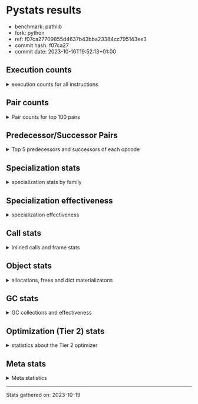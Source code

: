 
# Pystats results

- benchmark: pathlib
- fork: python
- ref: f07ca27709855d4637b43bba23384cc795143ee3
- commit hash: f07ca27
- commit date: 2023-10-16T19:52:13+01:00

## Execution counts

<details>
<summary> execution counts for all instructions </summary>

|Name | Count | Self | Cumulative | Miss ratio | 
|---|---:|---:|---:|---:|
| LOAD_FAST | 61,848,660 | 22.1% | 22.1% |  |
| STORE_FAST | 18,855,420 | 6.7% | 28.8% |  |
| RESUME_CHECK | 18,493,020 | 6.6% | 35.4% |  |
| RETURN_VALUE | 14,530,380 | 5.2% | 40.6% |  |
| LOAD_GLOBAL_BUILTIN | 10,571,220 | 3.8% | 44.4% |  |
| NOP | 9,245,220 | 3.3% | 47.7% |  |
| STORE_ATTR_SLOT | 9,242,820 | 3.3% | 51.0% |  |
| LOAD_ATTR_SLOT | 8,884,860 | 3.2% | 54.2% | 0.0% |
| INTERPRETER_EXIT | 8,044,740 | 2.9% | 57.0% |  |
| LOAD_FAST_LOAD_FAST | 6,606,180 | 2.4% | 59.4% |  |
| LOAD_ATTR_METHOD_NO_DICT | 6,605,640 | 2.4% | 61.8% |  |
| FORMAT_SIMPLE | 6,600,000 | 2.4% | 64.1% |  |
| POP_JUMP_IF_FALSE | 6,250,920 | 2.2% | 66.4% |  |
| PUSH_NULL | 6,245,040 | 2.2% | 68.6% |  |
| LOAD_CONST | 5,294,940 | 1.9% | 70.5% |  |
| LOAD_GLOBAL_MODULE | 5,287,120 | 1.9% | 72.4% |  |
| LOAD_ATTR_PROPERTY | 5,282,100 | 1.9% | 74.2% |  |
| CALL | 4,925,940 | 1.8% | 76.0% |  |
| JUMP_BACKWARD | 4,681,860 | 1.7% | 77.7% |  |
| LOAD_ATTR_MODULE | 3,966,640 | 1.4% | 79.1% |  |
| POP_TOP | 3,963,780 | 1.4% | 80.5% |  |
| TO_BOOL_BOOL | 3,603,060 | 1.3% | 81.8% |  |
| RETURN_CONST | 2,642,640 | 0.9% | 82.7% |  |
| CALL_STR_1 | 2,642,160 | 0.9% | 83.7% |  |
| CALL_ISINSTANCE | 2,641,620 | 0.9% | 84.6% |  |
| BUILD_LIST | 2,641,620 | 0.9% | 85.6% |  |
| CALL_FUNCTION_EX | 2,641,140 | 0.9% | 86.5% |  |
| FOR_ITER_TUPLE | 2,641,080 | 0.9% | 87.5% |  |
| BUILD_STRING | 2,640,000 | 0.9% | 88.4% |  |
| LOAD_DEREF | 2,401,740 | 0.9% | 89.3% |  |
| POP_JUMP_IF_TRUE | 2,284,020 | 0.8% | 90.1% |  |
| FOR_ITER_LIST | 2,163,180 | 0.8% | 90.8% |  |
| GET_ITER | 1,323,660 | 0.5% | 91.3% |  |
| CALL_PY_EXACT_ARGS | 1,323,600 | 0.5% | 91.8% |  |
| LOAD_ATTR | 1,322,400 | 0.5% | 92.3% |  |
| CALL_BUILTIN_FAST_WITH_KEYWORDS | 1,322,100 | 0.5% | 92.7% |  |
| LOAD_ATTR_NONDESCRIPTOR_NO_DICT | 1,321,500 | 0.5% | 93.2% |  |
| COPY_FREE_VARS | 1,321,140 | 0.5% | 93.7% |  |
| JUMP_FORWARD | 1,321,020 | 0.5% | 94.2% |  |
| IS_OP | 1,321,020 | 0.5% | 94.6% |  |
| CALL_KW | 1,320,960 | 0.5% | 95.1% |  |
| TO_BOOL | 1,320,920 | 0.5% | 95.6% |  |
| LOAD_SUPER_ATTR_ATTR | 1,320,540 | 0.5% | 96.0% |  |
| CALL_METHOD_DESCRIPTOR_FAST_WITH_KEYWORDS | 1,320,540 | 0.5% | 96.5% |  |
| CALL_LIST_APPEND | 1,320,540 | 0.5% | 97.0% |  |
| TO_BOOL_LIST | 1,320,480 | 0.5% | 97.5% |  |
| CALL_TYPE_1 | 1,320,480 | 0.5% | 97.9% |  |
| BINARY_OP | 1,320,380 | 0.5% | 98.4% |  |
| YIELD_VALUE | 1,320,000 | 0.5% | 98.9% |  |
| FOR_ITER_GEN | 1,200,960 | 0.4% | 99.3% |  |
| POP_JUMP_IF_NONE | 960,000 | 0.3% | 99.6% |  |
| TO_BOOL_NONE | 723,900 | 0.3% | 99.9% | 24.6% |
| TO_BOOL_ALWAYS_TRUE | 243,360 | 0.1% | 100.0% | 73.2% |
| COMPARE_OP_STR | 3,240 | 0.0% | 100.0% |  |
| TO_BOOL_STR | 2,820 | 0.0% | 100.0% |  |
| COMPARE_OP_INT | 2,580 | 0.0% | 100.0% |  |
| CALL_LEN | 2,580 | 0.0% | 100.0% |  |
| BUILD_TUPLE | 2,100 | 0.0% | 100.0% |  |
| SWAP | 1,740 | 0.0% | 100.0% |  |
| LOAD_ATTR_CLASS | 1,680 | 0.0% | 100.0% |  |
| MAKE_CELL | 1,500 | 0.0% | 100.0% |  |
| UNPACK_SEQUENCE_TUPLE | 1,080 | 0.0% | 100.0% |  |
| STORE_FAST_STORE_FAST | 1,080 | 0.0% | 100.0% |  |
| CALL_BUILTIN_O | 1,080 | 0.0% | 100.0% |  |
| CALL_BUILTIN_CLASS | 1,080 | 0.0% | 100.0% |  |
| BINARY_SUBSCR | 1,060 | 0.0% | 100.0% |  |
| RETURN_GENERATOR | 1,020 | 0.0% | 100.0% |  |
| BINARY_SUBSCR_LIST_INT | 1,020 | 0.0% | 100.0% |  |
| POP_JUMP_IF_NOT_NONE | 960 | 0.0% | 100.0% |  |
| END_FOR | 960 | 0.0% | 100.0% |  |
| CONTAINS_OP | 960 | 0.0% | 100.0% |  |
| CALL_BUILTIN_FAST | 960 | 0.0% | 100.0% |  |
| PUSH_EXC_INFO | 660 | 0.0% | 100.0% |  |
| POP_EXCEPT | 660 | 0.0% | 100.0% |  |
| CHECK_EXC_MATCH | 660 | 0.0% | 100.0% |  |
| BINARY_SLICE | 660 | 0.0% | 100.0% |  |
| STORE_FAST_LOAD_FAST | 600 | 0.0% | 100.0% |  |
| LIST_APPEND | 600 | 0.0% | 100.0% |  |
| CALL_BOUND_METHOD_EXACT_ARGS | 600 | 0.0% | 100.0% |  |
| SET_FUNCTION_ATTRIBUTE | 540 | 0.0% | 100.0% |  |
| MAKE_FUNCTION | 540 | 0.0% | 100.0% |  |
| LOAD_FAST_AND_CLEAR | 540 | 0.0% | 100.0% |  |
| COPY | 540 | 0.0% | 100.0% |  |
| STORE_DEREF | 480 | 0.0% | 100.0% |  |
| LOAD_FAST_CHECK | 480 | 0.0% | 100.0% |  |
| EXTENDED_ARG | 480 | 0.0% | 100.0% |  |
| BINARY_OP_ADD_INT | 480 | 0.0% | 100.0% |  |
| BEFORE_WITH | 480 | 0.0% | 100.0% |  |
| LOAD_GLOBAL | 300 | 0.0% | 100.0% |  |
| FOR_ITER_RANGE | 300 | 0.0% | 100.0% |  |
| CALL_METHOD_DESCRIPTOR_O | 120 | 0.0% | 100.0% |  |
| BINARY_OP_ADD_UNICODE | 120 | 0.0% | 100.0% |  |
| COMPARE_OP | 80 | 0.0% | 100.0% |  |
| LIST_EXTEND | 60 | 0.0% | 100.0% |  |
| CALL_INTRINSIC_1 | 60 | 0.0% | 100.0% |  |
| BINARY_SUBSCR_DICT | 60 | 0.0% | 100.0% |  |
| BINARY_OP_SUBTRACT_FLOAT | 60 | 0.0% | 100.0% |  |
| STORE_ATTR | 40 | 0.0% | 100.0% |  |


</details>

## Pair counts

<details>
<summary> Pair counts for top 100 pairs </summary>

|Pair | Count | Self | Cumulative | 
|---|---:|---:|---:|
| STORE_FAST LOAD_FAST | 11,167,020 | 4.0% | 4.0% |
| LOAD_FAST LOAD_ATTR_SLOT | 8,884,820 | 3.2% | 7.2% |
| RESUME_CHECK NOP | 7,924,140 | 2.8% | 10.0% |
| NOP LOAD_FAST | 7,924,140 | 2.8% | 12.8% |
| LOAD_ATTR_SLOT RETURN_VALUE | 7,923,000 | 2.8% | 15.7% |
| CACHE RESUME_CHECK | 6,724,140 | 2.4% | 18.1% |
| LOAD_GLOBAL_BUILTIN LOAD_FAST | 6,608,400 | 2.4% | 20.4% |
| LOAD_FAST FORMAT_SIMPLE | 6,600,000 | 2.4% | 22.8% |
| LOAD_FAST LOAD_ATTR_METHOD_NO_DICT | 5,525,540 | 2.0% | 24.7% |
| RETURN_VALUE INTERPRETER_EXIT | 5,283,600 | 1.9% | 26.6% |
| LOAD_ATTR_PROPERTY RESUME_CHECK | 5,282,100 | 1.9% | 28.5% |
| LOAD_FAST LOAD_ATTR_PROPERTY | 5,282,040 | 1.9% | 30.4% |
| LOAD_FAST STORE_ATTR_SLOT | 5,280,620 | 1.9% | 32.3% |
| PUSH_NULL LOAD_FAST | 4,922,760 | 1.8% | 34.0% |
| RESUME_CHECK LOAD_FAST | 3,964,260 | 1.4% | 35.5% |
| STORE_FAST LOAD_GLOBAL_BUILTIN | 3,963,220 | 1.4% | 36.9% |
| LOAD_ATTR_METHOD_NO_DICT LOAD_FAST | 3,962,640 | 1.4% | 38.3% |
| LOAD_FAST_LOAD_FAST STORE_ATTR_SLOT | 3,962,160 | 1.4% | 39.7% |
| LOAD_CONST LOAD_FAST | 3,961,020 | 1.4% | 41.1% |
| RETURN_VALUE STORE_FAST | 3,960,480 | 1.4% | 42.5% |
| STORE_ATTR_SLOT LOAD_FAST | 3,960,120 | 1.4% | 44.0% |
| LOAD_FAST CALL | 3,601,660 | 1.3% | 45.2% |
| LOAD_ATTR_MODULE PUSH_NULL | 2,643,880 | 0.9% | 46.2% |
| LOAD_GLOBAL_MODULE LOAD_ATTR_MODULE | 2,643,840 | 0.9% | 47.1% |
| LOAD_FAST CALL_STR_1 | 2,642,140 | 0.9% | 48.1% |
| RESUME_CHECK LOAD_GLOBAL_BUILTIN | 2,641,980 | 0.9% | 49.0% |
| CALL_ISINSTANCE TO_BOOL_BOOL | 2,641,620 | 0.9% | 50.0% |
| POP_JUMP_IF_FALSE LOAD_GLOBAL_BUILTIN | 2,641,560 | 0.9% | 50.9% |
| CALL RESUME_CHECK | 2,641,440 | 0.9% | 51.8% |
| RETURN_CONST INTERPRETER_EXIT | 2,641,140 | 0.9% | 52.8% |
| STORE_ATTR_SLOT LOAD_FAST_LOAD_FAST | 2,641,080 | 0.9% | 53.7% |
| LOAD_FAST LOAD_GLOBAL_MODULE | 2,641,080 | 0.9% | 54.7% |
| LOAD_FAST CALL_FUNCTION_EX | 2,641,080 | 0.9% | 55.6% |
| RETURN_VALUE LOAD_FAST | 2,640,120 | 0.9% | 56.6% |
| POP_TOP JUMP_BACKWARD | 2,640,000 | 0.9% | 57.5% |
| FORMAT_SIMPLE LOAD_FAST | 2,640,000 | 0.9% | 58.4% |
| FORMAT_SIMPLE BUILD_STRING | 2,640,000 | 0.9% | 59.4% |
| BUILD_STRING STORE_FAST | 2,640,000 | 0.9% | 60.3% |
| POP_JUMP_IF_FALSE LOAD_FAST | 2,285,460 | 0.8% | 61.1% |
| TO_BOOL_BOOL POP_JUMP_IF_FALSE | 2,282,520 | 0.8% | 62.0% |
| JUMP_BACKWARD FOR_ITER_LIST | 2,161,080 | 0.8% | 62.7% |
| FOR_ITER_LIST STORE_FAST | 2,161,020 | 0.8% | 63.5% |
| POP_JUMP_IF_TRUE LOAD_FAST | 1,562,820 | 0.6% | 64.1% |
| LOAD_FAST LOAD_GLOBAL_BUILTIN | 1,322,520 | 0.5% | 64.5% |
| RESUME_CHECK LOAD_GLOBAL_MODULE | 1,322,020 | 0.5% | 65.0% |
| LOAD_FAST CALL_BUILTIN_FAST_WITH_KEYWORDS | 1,321,560 | 0.5% | 65.5% |
| CALL_PY_EXACT_ARGS RESUME_CHECK | 1,321,560 | 0.5% | 66.0% |
| CALL_STR_1 RETURN_VALUE | 1,321,500 | 0.5% | 66.4% |
| LOAD_FAST LOAD_ATTR_NONDESCRIPTOR_NO_DICT | 1,321,480 | 0.5% | 66.9% |
| LOAD_FAST GET_ITER | 1,321,140 | 0.5% | 67.4% |
| LOAD_ATTR LOAD_FAST | 1,321,140 | 0.5% | 67.8% |
| STORE_FAST LOAD_FAST_LOAD_FAST | 1,321,080 | 0.5% | 68.3% |
| STORE_ATTR_SLOT RETURN_CONST | 1,321,080 | 0.5% | 68.8% |
| LOAD_GLOBAL_BUILTIN CALL_ISINSTANCE | 1,321,080 | 0.5% | 69.3% |
| LOAD_ATTR_MODULE STORE_FAST | 1,321,080 | 0.5% | 69.7% |
| CALL_BUILTIN_FAST_WITH_KEYWORDS STORE_FAST | 1,321,080 | 0.5% | 70.2% |
| NOP LOAD_GLOBAL_MODULE | 1,321,020 | 0.5% | 70.7% |
| LOAD_FAST CALL_PY_EXACT_ARGS | 1,321,020 | 0.5% | 71.1% |
| LOAD_ATTR_NONDESCRIPTOR_NO_DICT LOAD_ATTR_MODULE | 1,321,000 | 0.5% | 71.6% |
| LOAD_CONST CALL_KW | 1,320,960 | 0.5% | 72.1% |
| COPY_FREE_VARS RESUME_CHECK | 1,320,600 | 0.5% | 72.6% |
| LOAD_FAST TO_BOOL | 1,320,580 | 0.5% | 73.0% |
| TO_BOOL_BOOL POP_JUMP_IF_TRUE | 1,320,540 | 0.5% | 73.5% |
| TO_BOOL POP_JUMP_IF_FALSE | 1,320,540 | 0.5% | 74.0% |
| STORE_FAST JUMP_FORWARD | 1,320,540 | 0.5% | 74.4% |
| STORE_ATTR_SLOT LOAD_CONST | 1,320,540 | 0.5% | 74.9% |
| RESUME_CHECK BUILD_LIST | 1,320,540 | 0.5% | 75.4% |
| POP_TOP RETURN_CONST | 1,320,540 | 0.5% | 75.9% |
| POP_JUMP_IF_FALSE NOP | 1,320,540 | 0.5% | 76.3% |
| LOAD_SUPER_ATTR_ATTR PUSH_NULL | 1,320,540 | 0.5% | 76.8% |
| LOAD_GLOBAL_MODULE IS_OP | 1,320,540 | 0.5% | 77.3% |
| LOAD_GLOBAL_MODULE CALL_ISINSTANCE | 1,320,540 | 0.5% | 77.7% |
| LOAD_GLOBAL_BUILTIN LOAD_DEREF | 1,320,540 | 0.5% | 78.2% |
| LOAD_GLOBAL_BUILTIN LOAD_ATTR | 1,320,540 | 0.5% | 78.7% |
| LOAD_FAST LOAD_SUPER_ATTR_ATTR | 1,320,540 | 0.5% | 79.2% |
| LOAD_FAST CALL_METHOD_DESCRIPTOR_FAST_WITH_KEYWORDS | 1,320,540 | 0.5% | 79.6% |
| LOAD_FAST CALL_LIST_APPEND | 1,320,540 | 0.5% | 80.1% |
| LOAD_DEREF LOAD_FAST | 1,320,540 | 0.5% | 80.6% |
| JUMP_FORWARD LOAD_FAST | 1,320,540 | 0.5% | 81.0% |
| JUMP_BACKWARD FOR_ITER_TUPLE | 1,320,540 | 0.5% | 81.5% |
| IS_OP POP_JUMP_IF_FALSE | 1,320,540 | 0.5% | 82.0% |
| GET_ITER FOR_ITER_TUPLE | 1,320,540 | 0.5% | 82.5% |
| FOR_ITER_TUPLE STORE_FAST | 1,320,540 | 0.5% | 82.9% |
| FOR_ITER_TUPLE LOAD_FAST_LOAD_FAST | 1,320,540 | 0.5% | 83.4% |
| CALL_LIST_APPEND JUMP_BACKWARD | 1,320,540 | 0.5% | 83.9% |
| CALL_FUNCTION_EX POP_TOP | 1,320,540 | 0.5% | 84.3% |
| CALL RETURN_VALUE | 1,320,540 | 0.5% | 84.8% |
| CACHE COPY_FREE_VARS | 1,320,540 | 0.5% | 85.3% |
| BUILD_LIST STORE_FAST | 1,320,540 | 0.5% | 85.8% |
| LOAD_ATTR_METHOD_NO_DICT CALL | 1,320,500 | 0.5% | 86.2% |
| PUSH_NULL LOAD_FAST_LOAD_FAST | 1,320,480 | 0.5% | 86.7% |
| LOAD_FAST_LOAD_FAST LOAD_CONST | 1,320,480 | 0.5% | 87.2% |
| LOAD_FAST RETURN_VALUE | 1,320,480 | 0.5% | 87.7% |
| LOAD_FAST CALL_TYPE_1 | 1,320,480 | 0.5% | 88.1% |
| LOAD_ATTR_METHOD_NO_DICT LOAD_CONST | 1,320,480 | 0.5% | 88.6% |
| CALL_TYPE_1 PUSH_NULL | 1,320,480 | 0.5% | 89.1% |
| CALL_KW RETURN_VALUE | 1,320,480 | 0.5% | 89.5% |
| CALL_FUNCTION_EX RETURN_VALUE | 1,320,480 | 0.5% | 90.0% |
| CALL_STR_1 STORE_FAST | 1,320,060 | 0.5% | 90.5% |
| TO_BOOL_LIST POP_JUMP_IF_FALSE | 1,320,000 | 0.5% | 91.0% |


</details>

## Predecessor/Successor Pairs

<details>
<summary> Top 5 predecessors and successors of each opcode </summary>

### BINARY_SLICE

<details>
<summary> Successors and predecessors for BINARY_SLICE </summary>

|Predecessors | Count | Percentage | 
|---|---:|---:|
| LOAD_CONST | 660 | 100.0% |

|Successors | Count | Percentage | 
|---|---:|---:|
| LOAD_FAST | 600 | 90.9% |
| BUILD_TUPLE | 60 | 9.1% |


</details>

### CACHE

<details>
<summary> Successors and predecessors for CACHE </summary>

|Predecessors | Count | Percentage | 
|---|---:|---:|

|Successors | Count | Percentage | 
|---|---:|---:|
| RESUME_CHECK | 6,724,140 | 83.6% |
| COPY_FREE_VARS | 1,320,540 | 16.4% |
| POP_TOP | 60 | 0.0% |


</details>

### BEFORE_WITH

<details>
<summary> Successors and predecessors for BEFORE_WITH </summary>

|Predecessors | Count | Percentage | 
|---|---:|---:|
| RETURN_VALUE | 480 | 100.0% |

|Successors | Count | Percentage | 
|---|---:|---:|
| STORE_FAST | 480 | 100.0% |


</details>

### BINARY_SUBSCR

<details>
<summary> Successors and predecessors for BINARY_SUBSCR </summary>

|Predecessors | Count | Percentage | 
|---|---:|---:|
| LOAD_CONST | 960 | 90.6% |
| BINARY_SUBSCR | 80 | 7.5% |
| LOAD_ATTR_MODULE | 20 | 1.9% |

|Successors | Count | Percentage | 
|---|---:|---:|
| LOAD_FAST | 480 | 45.3% |
| LOAD_CONST | 480 | 45.3% |
| BINARY_SUBSCR | 80 | 7.5% |
| BINARY_SUBSCR_DICT | 20 | 1.9% |


</details>

### CHECK_EXC_MATCH

<details>
<summary> Successors and predecessors for CHECK_EXC_MATCH </summary>

|Predecessors | Count | Percentage | 
|---|---:|---:|
| LOAD_GLOBAL_BUILTIN | 660 | 100.0% |

|Successors | Count | Percentage | 
|---|---:|---:|
| POP_JUMP_IF_FALSE | 660 | 100.0% |


</details>

### END_FOR

<details>
<summary> Successors and predecessors for END_FOR </summary>

|Predecessors | Count | Percentage | 
|---|---:|---:|
| RETURN_CONST | 960 | 100.0% |

|Successors | Count | Percentage | 
|---|---:|---:|
| LOAD_FAST | 720 | 75.0% |
| JUMP_BACKWARD | 240 | 25.0% |


</details>

### FORMAT_SIMPLE

<details>
<summary> Successors and predecessors for FORMAT_SIMPLE </summary>

|Predecessors | Count | Percentage | 
|---|---:|---:|
| LOAD_FAST | 6,600,000 | 100.0% |

|Successors | Count | Percentage | 
|---|---:|---:|
| LOAD_FAST | 2,640,000 | 40.0% |
| BUILD_STRING | 2,640,000 | 40.0% |
| LOAD_CONST | 1,320,000 | 20.0% |


</details>

### GET_ITER

<details>
<summary> Successors and predecessors for GET_ITER </summary>

|Predecessors | Count | Percentage | 
|---|---:|---:|
| LOAD_FAST | 1,321,140 | 99.8% |
| RETURN_VALUE | 960 | 0.1% |
| CALL_METHOD_DESCRIPTOR_FAST_WITH_KEYWORDS | 540 | 0.0% |
| CALL_BUILTIN_FAST_WITH_KEYWORDS | 540 | 0.0% |
| LOAD_FAST_CHECK | 480 | 0.0% |

|Successors | Count | Percentage | 
|---|---:|---:|
| FOR_ITER_TUPLE | 1,320,540 | 99.8% |
| FOR_ITER_LIST | 1,020 | 0.1% |
| FOR_ITER_GEN | 960 | 0.1% |
| LOAD_FAST_AND_CLEAR | 540 | 0.0% |
| CALL_PY_EXACT_ARGS | 540 | 0.0% |


</details>

### INTERPRETER_EXIT

<details>
<summary> Successors and predecessors for INTERPRETER_EXIT </summary>

|Predecessors | Count | Percentage | 
|---|---:|---:|
| RETURN_VALUE | 5,283,600 | 65.7% |
| RETURN_CONST | 2,641,140 | 32.8% |
| YIELD_VALUE | 120,000 | 1.5% |

|Successors | Count | Percentage | 
|---|---:|---:|


</details>

### MAKE_FUNCTION

<details>
<summary> Successors and predecessors for MAKE_FUNCTION </summary>

|Predecessors | Count | Percentage | 
|---|---:|---:|
| LOAD_CONST | 540 | 100.0% |

|Successors | Count | Percentage | 
|---|---:|---:|
| SET_FUNCTION_ATTRIBUTE | 540 | 100.0% |


</details>

### NOP

<details>
<summary> Successors and predecessors for NOP </summary>

|Predecessors | Count | Percentage | 
|---|---:|---:|
| RESUME_CHECK | 7,924,140 | 85.7% |
| POP_JUMP_IF_FALSE | 1,320,540 | 14.3% |
| STORE_FAST | 480 | 0.0% |
| POP_TOP | 60 | 0.0% |

|Successors | Count | Percentage | 
|---|---:|---:|
| LOAD_FAST | 7,924,140 | 85.7% |
| LOAD_GLOBAL_MODULE | 1,321,020 | 14.3% |
| LOAD_DEREF | 60 | 0.0% |


</details>

### POP_EXCEPT

<details>
<summary> Successors and predecessors for POP_EXCEPT </summary>

|Predecessors | Count | Percentage | 
|---|---:|---:|
| SWAP | 660 | 100.0% |

|Successors | Count | Percentage | 
|---|---:|---:|
| RETURN_VALUE | 660 | 100.0% |


</details>

### POP_TOP

<details>
<summary> Successors and predecessors for POP_TOP </summary>

|Predecessors | Count | Percentage | 
|---|---:|---:|
| CALL_FUNCTION_EX | 1,320,540 | 33.3% |
| RETURN_VALUE | 1,320,000 | 33.3% |
| RESUME_CHECK | 1,320,000 | 33.3% |
| FOR_ITER_GEN | 960 | 0.0% |
| POP_JUMP_IF_FALSE | 660 | 0.0% |

|Successors | Count | Percentage | 
|---|---:|---:|
| JUMP_BACKWARD | 2,640,000 | 66.6% |
| RETURN_CONST | 1,320,540 | 33.3% |
| LOAD_FAST | 1,620 | 0.0% |
| RESUME_CHECK | 1,020 | 0.0% |
| LOAD_FAST_CHECK | 480 | 0.0% |


</details>

### PUSH_EXC_INFO

<details>
<summary> Successors and predecessors for PUSH_EXC_INFO </summary>

|Predecessors | Count | Percentage | 
|---|---:|---:|
| LOAD_ATTR_SLOT | 660 | 100.0% |

|Successors | Count | Percentage | 
|---|---:|---:|
| LOAD_GLOBAL_BUILTIN | 620 | 93.9% |
| LOAD_GLOBAL | 40 | 6.1% |


</details>

### PUSH_NULL

<details>
<summary> Successors and predecessors for PUSH_NULL </summary>

|Predecessors | Count | Percentage | 
|---|---:|---:|
| LOAD_ATTR_MODULE | 2,643,880 | 42.3% |
| LOAD_SUPER_ATTR_ATTR | 1,320,540 | 21.1% |
| CALL_TYPE_1 | 1,320,480 | 21.1% |
| LOAD_FAST | 960,000 | 15.4% |
| LOAD_DEREF | 120 | 0.0% |

|Successors | Count | Percentage | 
|---|---:|---:|
| LOAD_FAST | 4,922,760 | 78.8% |
| LOAD_FAST_LOAD_FAST | 1,320,480 | 21.1% |
| LOAD_GLOBAL_BUILTIN | 600 | 0.0% |
| LOAD_DEREF | 540 | 0.0% |
| LOAD_CONST | 480 | 0.0% |


</details>

### RETURN_GENERATOR

<details>
<summary> Successors and predecessors for RETURN_GENERATOR </summary>

|Predecessors | Count | Percentage | 
|---|---:|---:|
| COPY_FREE_VARS | 540 | 52.9% |
| CALL_PY_EXACT_ARGS | 480 | 47.1% |

|Successors | Count | Percentage | 
|---|---:|---:|
| RETURN_VALUE | 540 | 52.9% |
| STORE_FAST | 480 | 47.1% |


</details>

### RETURN_VALUE

<details>
<summary> Successors and predecessors for RETURN_VALUE </summary>

|Predecessors | Count | Percentage | 
|---|---:|---:|
| LOAD_ATTR_SLOT | 7,923,000 | 54.5% |
| CALL_STR_1 | 1,321,500 | 9.1% |
| CALL | 1,320,540 | 9.1% |
| LOAD_FAST | 1,320,480 | 9.1% |
| CALL_KW | 1,320,480 | 9.1% |

|Successors | Count | Percentage | 
|---|---:|---:|
| INTERPRETER_EXIT | 5,283,600 | 36.4% |
| STORE_FAST | 3,960,480 | 27.3% |
| LOAD_FAST | 2,640,120 | 18.2% |
| YIELD_VALUE | 1,320,000 | 9.1% |
| POP_TOP | 1,320,000 | 9.1% |


</details>

### TO_BOOL

<details>
<summary> Successors and predecessors for TO_BOOL </summary>

|Predecessors | Count | Percentage | 
|---|---:|---:|
| LOAD_FAST | 1,320,580 | 100.0% |
| TO_BOOL | 320 | 0.0% |
| COPY | 20 | 0.0% |

|Successors | Count | Percentage | 
|---|---:|---:|
| POP_JUMP_IF_FALSE | 1,320,540 | 100.0% |
| TO_BOOL | 320 | 0.0% |
| TO_BOOL_STR | 60 | 0.0% |


</details>

### BINARY_OP

<details>
<summary> Successors and predecessors for BINARY_OP </summary>

|Predecessors | Count | Percentage | 
|---|---:|---:|
| BUILD_LIST | 1,320,000 | 100.0% |
| BINARY_OP | 320 | 0.0% |
| LOAD_FAST_LOAD_FAST | 20 | 0.0% |
| LOAD_FAST | 20 | 0.0% |
| CALL_METHOD_DESCRIPTOR_O | 20 | 0.0% |

|Successors | Count | Percentage | 
|---|---:|---:|
| LOAD_FAST | 1,320,000 | 100.0% |
| BINARY_OP | 320 | 0.0% |
| BINARY_OP_ADD_UNICODE | 40 | 0.0% |
| BINARY_OP_SUBTRACT_FLOAT | 20 | 0.0% |


</details>

### BUILD_LIST

<details>
<summary> Successors and predecessors for BUILD_LIST </summary>

|Predecessors | Count | Percentage | 
|---|---:|---:|
| RESUME_CHECK | 1,320,540 | 50.0% |
| LOAD_FAST_LOAD_FAST | 1,320,000 | 50.0% |
| SWAP | 540 | 0.0% |
| LOAD_FAST | 540 | 0.0% |

|Successors | Count | Percentage | 
|---|---:|---:|
| STORE_FAST | 1,320,540 | 50.0% |
| BINARY_OP | 1,320,000 | 50.0% |
| SWAP | 540 | 0.0% |
| JUMP_FORWARD | 480 | 0.0% |
| LOAD_DEREF | 60 | 0.0% |


</details>

### BUILD_STRING

<details>
<summary> Successors and predecessors for BUILD_STRING </summary>

|Predecessors | Count | Percentage | 
|---|---:|---:|
| FORMAT_SIMPLE | 2,640,000 | 100.0% |

|Successors | Count | Percentage | 
|---|---:|---:|
| STORE_FAST | 2,640,000 | 100.0% |


</details>

### BUILD_TUPLE

<details>
<summary> Successors and predecessors for BUILD_TUPLE </summary>

|Predecessors | Count | Percentage | 
|---|---:|---:|
| LOAD_FAST | 1,560 | 74.3% |
| LOAD_ATTR_MODULE | 480 | 22.9% |
| BINARY_SLICE | 60 | 2.9% |

|Successors | Count | Percentage | 
|---|---:|---:|
| RETURN_VALUE | 1,080 | 51.4% |
| LOAD_CONST | 540 | 25.7% |
| CONTAINS_OP | 480 | 22.9% |


</details>

### CALL

<details>
<summary> Successors and predecessors for CALL </summary>

|Predecessors | Count | Percentage | 
|---|---:|---:|
| LOAD_FAST | 3,601,660 | 73.1% |
| LOAD_ATTR_METHOD_NO_DICT | 1,320,500 | 26.8% |
| CALL | 1,640 | 0.0% |
| LOAD_CONST | 960 | 0.0% |
| LOAD_FAST_LOAD_FAST | 480 | 0.0% |

|Successors | Count | Percentage | 
|---|---:|---:|
| RESUME_CHECK | 2,641,440 | 53.6% |
| RETURN_VALUE | 1,320,540 | 26.8% |
| TO_BOOL_NONE | 720,000 | 14.6% |
| TO_BOOL_ALWAYS_TRUE | 240,000 | 4.9% |
| CALL | 1,640 | 0.0% |


</details>

### CALL_FUNCTION_EX

<details>
<summary> Successors and predecessors for CALL_FUNCTION_EX </summary>

|Predecessors | Count | Percentage | 
|---|---:|---:|
| LOAD_FAST | 2,641,080 | 100.0% |
| CALL_INTRINSIC_1 | 60 | 0.0% |

|Successors | Count | Percentage | 
|---|---:|---:|
| POP_TOP | 1,320,540 | 50.0% |
| RETURN_VALUE | 1,320,480 | 50.0% |
| RESUME_CHECK | 60 | 0.0% |
| COPY_FREE_VARS | 60 | 0.0% |


</details>

### CALL_INTRINSIC_1

<details>
<summary> Successors and predecessors for CALL_INTRINSIC_1 </summary>

|Predecessors | Count | Percentage | 
|---|---:|---:|
| LIST_EXTEND | 60 | 100.0% |

|Successors | Count | Percentage | 
|---|---:|---:|
| CALL_FUNCTION_EX | 60 | 100.0% |


</details>

### CALL_KW

<details>
<summary> Successors and predecessors for CALL_KW </summary>

|Predecessors | Count | Percentage | 
|---|---:|---:|
| LOAD_CONST | 1,320,960 | 100.0% |

|Successors | Count | Percentage | 
|---|---:|---:|
| RETURN_VALUE | 1,320,480 | 100.0% |
| RESUME_CHECK | 480 | 0.0% |


</details>

### COMPARE_OP

<details>
<summary> Successors and predecessors for COMPARE_OP </summary>

|Predecessors | Count | Percentage | 
|---|---:|---:|
| LOAD_CONST | 40 | 50.0% |
| LOAD_GLOBAL_MODULE | 20 | 25.0% |
| LOAD_FAST | 20 | 25.0% |

|Successors | Count | Percentage | 
|---|---:|---:|
| COMPARE_OP_STR | 60 | 75.0% |
| COMPARE_OP_INT | 20 | 25.0% |


</details>

### CONTAINS_OP

<details>
<summary> Successors and predecessors for CONTAINS_OP </summary>

|Predecessors | Count | Percentage | 
|---|---:|---:|
| LOAD_FAST | 480 | 50.0% |
| BUILD_TUPLE | 480 | 50.0% |

|Successors | Count | Percentage | 
|---|---:|---:|
| POP_JUMP_IF_FALSE | 960 | 100.0% |


</details>

### COPY

<details>
<summary> Successors and predecessors for COPY </summary>

|Predecessors | Count | Percentage | 
|---|---:|---:|
| IS_OP | 480 | 88.9% |
| RETURN_VALUE | 60 | 11.1% |

|Successors | Count | Percentage | 
|---|---:|---:|
| TO_BOOL_BOOL | 480 | 88.9% |
| TO_BOOL_STR | 40 | 7.4% |
| TO_BOOL | 20 | 3.7% |


</details>

### COPY_FREE_VARS

<details>
<summary> Successors and predecessors for COPY_FREE_VARS </summary>

|Predecessors | Count | Percentage | 
|---|---:|---:|
| CACHE | 1,320,540 | 100.0% |
| CALL_PY_EXACT_ARGS | 540 | 0.0% |
| CALL_FUNCTION_EX | 60 | 0.0% |

|Successors | Count | Percentage | 
|---|---:|---:|
| RESUME_CHECK | 1,320,600 | 100.0% |
| RETURN_GENERATOR | 540 | 0.0% |


</details>

### EXTENDED_ARG

<details>
<summary> Successors and predecessors for EXTENDED_ARG </summary>

|Predecessors | Count | Percentage | 
|---|---:|---:|
| COMPARE_OP_INT | 480 | 100.0% |

|Successors | Count | Percentage | 
|---|---:|---:|
| POP_JUMP_IF_FALSE | 480 | 100.0% |


</details>

### IS_OP

<details>
<summary> Successors and predecessors for IS_OP </summary>

|Predecessors | Count | Percentage | 
|---|---:|---:|
| LOAD_GLOBAL_MODULE | 1,320,540 | 100.0% |
| LOAD_CONST | 480 | 0.0% |

|Successors | Count | Percentage | 
|---|---:|---:|
| POP_JUMP_IF_FALSE | 1,320,540 | 100.0% |
| COPY | 480 | 0.0% |


</details>

### JUMP_BACKWARD

<details>
<summary> Successors and predecessors for JUMP_BACKWARD </summary>

|Predecessors | Count | Percentage | 
|---|---:|---:|
| POP_TOP | 2,640,000 | 56.4% |
| CALL_LIST_APPEND | 1,320,540 | 28.2% |
| POP_JUMP_IF_TRUE | 720,000 | 15.4% |
| LIST_APPEND | 600 | 0.0% |
| FOR_ITER_LIST | 480 | 0.0% |

|Successors | Count | Percentage | 
|---|---:|---:|
| FOR_ITER_LIST | 2,161,080 | 46.2% |
| FOR_ITER_TUPLE | 1,320,540 | 28.2% |
| FOR_ITER_GEN | 1,200,000 | 25.6% |
| FOR_ITER_RANGE | 240 | 0.0% |


</details>

### JUMP_FORWARD

<details>
<summary> Successors and predecessors for JUMP_FORWARD </summary>

|Predecessors | Count | Percentage | 
|---|---:|---:|
| STORE_FAST | 1,320,540 | 100.0% |
| BUILD_LIST | 480 | 0.0% |

|Successors | Count | Percentage | 
|---|---:|---:|
| LOAD_FAST | 1,320,540 | 100.0% |
| CALL_BUILTIN_FAST | 480 | 0.0% |


</details>

### LIST_APPEND

<details>
<summary> Successors and predecessors for LIST_APPEND </summary>

|Predecessors | Count | Percentage | 
|---|---:|---:|
| CALL_BUILTIN_O | 600 | 100.0% |

|Successors | Count | Percentage | 
|---|---:|---:|
| JUMP_BACKWARD | 600 | 100.0% |


</details>

### LIST_EXTEND

<details>
<summary> Successors and predecessors for LIST_EXTEND </summary>

|Predecessors | Count | Percentage | 
|---|---:|---:|
| LOAD_DEREF | 60 | 100.0% |

|Successors | Count | Percentage | 
|---|---:|---:|
| CALL_INTRINSIC_1 | 60 | 100.0% |


</details>

### LOAD_ATTR

<details>
<summary> Successors and predecessors for LOAD_ATTR </summary>

|Predecessors | Count | Percentage | 
|---|---:|---:|
| LOAD_GLOBAL_BUILTIN | 1,320,540 | 99.9% |
| LOAD_FAST | 780 | 0.1% |
| RETURN_VALUE | 480 | 0.0% |
| LOAD_ATTR | 420 | 0.0% |
| LOAD_GLOBAL_MODULE | 100 | 0.0% |

|Successors | Count | Percentage | 
|---|---:|---:|
| LOAD_FAST | 1,321,140 | 99.9% |
| CALL_BUILTIN_O | 480 | 0.0% |
| LOAD_ATTR | 420 | 0.0% |
| LOAD_ATTR_MODULE | 140 | 0.0% |
| LOAD_ATTR_PROPERTY | 60 | 0.0% |


</details>

### LOAD_CONST

<details>
<summary> Successors and predecessors for LOAD_CONST </summary>

|Predecessors | Count | Percentage | 
|---|---:|---:|
| STORE_ATTR_SLOT | 1,320,540 | 24.9% |
| LOAD_FAST_LOAD_FAST | 1,320,480 | 24.9% |
| LOAD_ATTR_METHOD_NO_DICT | 1,320,480 | 24.9% |
| FORMAT_SIMPLE | 1,320,000 | 24.9% |
| LOAD_FAST | 5,700 | 0.1% |

|Successors | Count | Percentage | 
|---|---:|---:|
| LOAD_FAST | 3,961,020 | 74.8% |
| CALL_KW | 1,320,960 | 24.9% |
| COMPARE_OP_STR | 2,600 | 0.0% |
| STORE_FAST | 2,520 | 0.0% |
| LOAD_CONST | 1,620 | 0.0% |


</details>

### LOAD_DEREF

<details>
<summary> Successors and predecessors for LOAD_DEREF </summary>

|Predecessors | Count | Percentage | 
|---|---:|---:|
| LOAD_GLOBAL_BUILTIN | 1,320,540 | 55.0% |
| STORE_FAST | 1,080,000 | 45.0% |
| PUSH_NULL | 540 | 0.0% |
| LOAD_FAST | 480 | 0.0% |
| RESUME_CHECK | 60 | 0.0% |

|Successors | Count | Percentage | 
|---|---:|---:|
| LOAD_FAST | 1,320,540 | 55.0% |
| LOAD_ATTR_METHOD_NO_DICT | 1,080,000 | 45.0% |
| CALL_BUILTIN_FAST_WITH_KEYWORDS | 540 | 0.0% |
| CALL_PY_EXACT_ARGS | 480 | 0.0% |
| PUSH_NULL | 120 | 0.0% |


</details>

### LOAD_FAST

<details>
<summary> Successors and predecessors for LOAD_FAST </summary>

|Predecessors | Count | Percentage | 
|---|---:|---:|
| STORE_FAST | 11,167,020 | 18.1% |
| NOP | 7,924,140 | 12.8% |
| LOAD_GLOBAL_BUILTIN | 6,608,400 | 10.7% |
| PUSH_NULL | 4,922,760 | 8.0% |
| RESUME_CHECK | 3,964,260 | 6.4% |

|Successors | Count | Percentage | 
|---|---:|---:|
| LOAD_ATTR_SLOT | 8,884,820 | 14.4% |
| FORMAT_SIMPLE | 6,600,000 | 10.7% |
| LOAD_ATTR_METHOD_NO_DICT | 5,525,540 | 8.9% |
| LOAD_ATTR_PROPERTY | 5,282,040 | 8.5% |
| STORE_ATTR_SLOT | 5,280,620 | 8.5% |


</details>

### LOAD_FAST_AND_CLEAR

<details>
<summary> Successors and predecessors for LOAD_FAST_AND_CLEAR </summary>

|Predecessors | Count | Percentage | 
|---|---:|---:|
| GET_ITER | 540 | 100.0% |

|Successors | Count | Percentage | 
|---|---:|---:|
| SWAP | 540 | 100.0% |


</details>

### LOAD_FAST_CHECK

<details>
<summary> Successors and predecessors for LOAD_FAST_CHECK </summary>

|Predecessors | Count | Percentage | 
|---|---:|---:|
| POP_TOP | 480 | 100.0% |

|Successors | Count | Percentage | 
|---|---:|---:|
| GET_ITER | 480 | 100.0% |


</details>

### LOAD_FAST_LOAD_FAST

<details>
<summary> Successors and predecessors for LOAD_FAST_LOAD_FAST </summary>

|Predecessors | Count | Percentage | 
|---|---:|---:|
| STORE_ATTR_SLOT | 2,641,080 | 40.0% |
| STORE_FAST | 1,321,080 | 20.0% |
| FOR_ITER_TUPLE | 1,320,540 | 20.0% |
| PUSH_NULL | 1,320,480 | 20.0% |
| POP_JUMP_IF_FALSE | 1,020 | 0.0% |

|Successors | Count | Percentage | 
|---|---:|---:|
| STORE_ATTR_SLOT | 3,962,160 | 60.0% |
| LOAD_CONST | 1,320,480 | 20.0% |
| BUILD_LIST | 1,320,000 | 20.0% |
| LOAD_FAST | 2,040 | 0.0% |
| CALL_BUILTIN_FAST | 480 | 0.0% |


</details>

### LOAD_GLOBAL

<details>
<summary> Successors and predecessors for LOAD_GLOBAL </summary>

|Predecessors | Count | Percentage | 
|---|---:|---:|
| POP_JUMP_IF_FALSE | 60 | 20.0% |
| STORE_FAST | 40 | 13.3% |
| RETURN_VALUE | 40 | 13.3% |
| PUSH_EXC_INFO | 40 | 13.3% |
| RESUME_CHECK | 20 | 6.7% |

|Successors | Count | Percentage | 
|---|---:|---:|
| LOAD_GLOBAL_MODULE | 160 | 53.3% |
| LOAD_GLOBAL_BUILTIN | 120 | 40.0% |
| LOAD_ATTR | 20 | 6.7% |


</details>

### MAKE_CELL

<details>
<summary> Successors and predecessors for MAKE_CELL </summary>

|Predecessors | Count | Percentage | 
|---|---:|---:|
| CALL_PY_EXACT_ARGS | 1,020 | 68.0% |
| MAKE_CELL | 480 | 32.0% |

|Successors | Count | Percentage | 
|---|---:|---:|
| RESUME_CHECK | 1,020 | 68.0% |
| MAKE_CELL | 480 | 32.0% |


</details>

### POP_JUMP_IF_FALSE

<details>
<summary> Successors and predecessors for POP_JUMP_IF_FALSE </summary>

|Predecessors | Count | Percentage | 
|---|---:|---:|
| TO_BOOL_BOOL | 2,282,520 | 36.5% |
| TO_BOOL | 1,320,540 | 21.1% |
| IS_OP | 1,320,540 | 21.1% |
| TO_BOOL_LIST | 1,320,000 | 21.1% |
| COMPARE_OP_STR | 2,580 | 0.0% |

|Successors | Count | Percentage | 
|---|---:|---:|
| LOAD_GLOBAL_BUILTIN | 2,641,560 | 42.3% |
| LOAD_FAST | 2,285,460 | 36.6% |
| NOP | 1,320,540 | 21.1% |
| LOAD_FAST_LOAD_FAST | 1,020 | 0.0% |
| LOAD_CONST | 1,020 | 0.0% |


</details>

### POP_JUMP_IF_NONE

<details>
<summary> Successors and predecessors for POP_JUMP_IF_NONE </summary>

|Predecessors | Count | Percentage | 
|---|---:|---:|
| LOAD_FAST | 960,000 | 100.0% |

|Successors | Count | Percentage | 
|---|---:|---:|
| LOAD_FAST | 960,000 | 100.0% |


</details>

### POP_JUMP_IF_NOT_NONE

<details>
<summary> Successors and predecessors for POP_JUMP_IF_NOT_NONE </summary>

|Predecessors | Count | Percentage | 
|---|---:|---:|
| LOAD_FAST | 960 | 100.0% |

|Successors | Count | Percentage | 
|---|---:|---:|
| LOAD_GLOBAL_MODULE | 480 | 50.0% |
| LOAD_CONST | 480 | 50.0% |


</details>

### POP_JUMP_IF_TRUE

<details>
<summary> Successors and predecessors for POP_JUMP_IF_TRUE </summary>

|Predecessors | Count | Percentage | 
|---|---:|---:|
| TO_BOOL_BOOL | 1,320,540 | 57.8% |
| TO_BOOL_NONE | 720,000 | 31.5% |
| TO_BOOL_ALWAYS_TRUE | 240,000 | 10.5% |
| TO_BOOL_STR | 2,280 | 0.1% |
| COMPARE_OP_STR | 660 | 0.0% |

|Successors | Count | Percentage | 
|---|---:|---:|
| LOAD_FAST | 1,562,820 | 68.4% |
| JUMP_BACKWARD | 720,000 | 31.5% |
| LOAD_GLOBAL_MODULE | 600 | 0.0% |
| LOAD_GLOBAL_BUILTIN | 520 | 0.0% |
| LOAD_FAST_LOAD_FAST | 60 | 0.0% |


</details>

### RETURN_CONST

<details>
<summary> Successors and predecessors for RETURN_CONST </summary>

|Predecessors | Count | Percentage | 
|---|---:|---:|
| STORE_ATTR_SLOT | 1,321,080 | 50.0% |
| POP_TOP | 1,320,540 | 50.0% |
| FOR_ITER_LIST | 1,020 | 0.0% |

|Successors | Count | Percentage | 
|---|---:|---:|
| INTERPRETER_EXIT | 2,641,140 | 99.9% |
| END_FOR | 960 | 0.0% |
| POP_TOP | 540 | 0.0% |


</details>

### SET_FUNCTION_ATTRIBUTE

<details>
<summary> Successors and predecessors for SET_FUNCTION_ATTRIBUTE </summary>

|Predecessors | Count | Percentage | 
|---|---:|---:|
| MAKE_FUNCTION | 540 | 100.0% |

|Successors | Count | Percentage | 
|---|---:|---:|
| LOAD_GLOBAL_MODULE | 540 | 100.0% |


</details>

### STORE_ATTR

<details>
<summary> Successors and predecessors for STORE_ATTR </summary>

|Predecessors | Count | Percentage | 
|---|---:|---:|
| LOAD_FAST | 40 | 100.0% |

|Successors | Count | Percentage | 
|---|---:|---:|
| STORE_ATTR_SLOT | 40 | 100.0% |


</details>

### STORE_DEREF

<details>
<summary> Successors and predecessors for STORE_DEREF </summary>

|Predecessors | Count | Percentage | 
|---|---:|---:|
| CALL | 480 | 100.0% |

|Successors | Count | Percentage | 
|---|---:|---:|
| LOAD_GLOBAL_MODULE | 480 | 100.0% |


</details>

### STORE_FAST

<details>
<summary> Successors and predecessors for STORE_FAST </summary>

|Predecessors | Count | Percentage | 
|---|---:|---:|
| RETURN_VALUE | 3,960,480 | 21.0% |
| BUILD_STRING | 2,640,000 | 14.0% |
| FOR_ITER_LIST | 2,161,020 | 11.5% |
| LOAD_ATTR_MODULE | 1,321,080 | 7.0% |
| CALL_BUILTIN_FAST_WITH_KEYWORDS | 1,321,080 | 7.0% |

|Successors | Count | Percentage | 
|---|---:|---:|
| LOAD_FAST | 11,167,020 | 59.2% |
| LOAD_GLOBAL_BUILTIN | 3,963,220 | 21.0% |
| LOAD_FAST_LOAD_FAST | 1,321,080 | 7.0% |
| JUMP_FORWARD | 1,320,540 | 7.0% |
| LOAD_DEREF | 1,080,000 | 5.7% |


</details>

### STORE_FAST_LOAD_FAST

<details>
<summary> Successors and predecessors for STORE_FAST_LOAD_FAST </summary>

|Predecessors | Count | Percentage | 
|---|---:|---:|
| FOR_ITER_LIST | 600 | 100.0% |

|Successors | Count | Percentage | 
|---|---:|---:|
| TO_BOOL_STR | 600 | 100.0% |


</details>

### STORE_FAST_STORE_FAST

<details>
<summary> Successors and predecessors for STORE_FAST_STORE_FAST </summary>

|Predecessors | Count | Percentage | 
|---|---:|---:|
| UNPACK_SEQUENCE_TUPLE | 1,080 | 100.0% |

|Successors | Count | Percentage | 
|---|---:|---:|
| STORE_FAST | 1,080 | 100.0% |


</details>

### SWAP

<details>
<summary> Successors and predecessors for SWAP </summary>

|Predecessors | Count | Percentage | 
|---|---:|---:|
| LOAD_ATTR_SLOT | 660 | 37.9% |
| LOAD_FAST_AND_CLEAR | 540 | 31.0% |
| BUILD_LIST | 540 | 31.0% |

|Successors | Count | Percentage | 
|---|---:|---:|
| POP_EXCEPT | 660 | 37.9% |
| FOR_ITER_LIST | 540 | 31.0% |
| BUILD_LIST | 540 | 31.0% |


</details>

### YIELD_VALUE

<details>
<summary> Successors and predecessors for YIELD_VALUE </summary>

|Predecessors | Count | Percentage | 
|---|---:|---:|
| RETURN_VALUE | 1,320,000 | 100.0% |

|Successors | Count | Percentage | 
|---|---:|---:|
| STORE_FAST | 1,200,000 | 90.9% |
| INTERPRETER_EXIT | 120,000 | 9.1% |


</details>

### BINARY_OP_ADD_INT

<details>
<summary> Successors and predecessors for BINARY_OP_ADD_INT </summary>

|Predecessors | Count | Percentage | 
|---|---:|---:|
| LOAD_CONST | 480 | 100.0% |

|Successors | Count | Percentage | 
|---|---:|---:|
| STORE_FAST | 480 | 100.0% |


</details>

### BINARY_OP_ADD_UNICODE

<details>
<summary> Successors and predecessors for BINARY_OP_ADD_UNICODE </summary>

|Predecessors | Count | Percentage | 
|---|---:|---:|
| LOAD_FAST_LOAD_FAST | 40 | 33.3% |
| CALL_METHOD_DESCRIPTOR_O | 40 | 33.3% |
| BINARY_OP | 40 | 33.3% |

|Successors | Count | Percentage | 
|---|---:|---:|
| RETURN_VALUE | 60 | 50.0% |
| LOAD_FAST | 60 | 50.0% |


</details>

### BINARY_OP_SUBTRACT_FLOAT

<details>
<summary> Successors and predecessors for BINARY_OP_SUBTRACT_FLOAT </summary>

|Predecessors | Count | Percentage | 
|---|---:|---:|
| LOAD_FAST | 40 | 66.7% |
| BINARY_OP | 20 | 33.3% |

|Successors | Count | Percentage | 
|---|---:|---:|
| RETURN_VALUE | 60 | 100.0% |


</details>

### BINARY_SUBSCR_DICT

<details>
<summary> Successors and predecessors for BINARY_SUBSCR_DICT </summary>

|Predecessors | Count | Percentage | 
|---|---:|---:|
| LOAD_ATTR_MODULE | 40 | 66.7% |
| BINARY_SUBSCR | 20 | 33.3% |

|Successors | Count | Percentage | 
|---|---:|---:|
| STORE_FAST | 60 | 100.0% |


</details>

### BINARY_SUBSCR_LIST_INT

<details>
<summary> Successors and predecessors for BINARY_SUBSCR_LIST_INT </summary>

|Predecessors | Count | Percentage | 
|---|---:|---:|
| LOAD_CONST | 540 | 52.9% |
| LOAD_FAST_LOAD_FAST | 480 | 47.1% |

|Successors | Count | Percentage | 
|---|---:|---:|
| STORE_FAST | 1,020 | 100.0% |


</details>

### CALL_BOUND_METHOD_EXACT_ARGS

<details>
<summary> Successors and predecessors for CALL_BOUND_METHOD_EXACT_ARGS </summary>

|Predecessors | Count | Percentage | 
|---|---:|---:|
| LOAD_FAST | 540 | 90.0% |
| RETURN_VALUE | 40 | 6.7% |
| CALL | 20 | 3.3% |

|Successors | Count | Percentage | 
|---|---:|---:|
| RESUME_CHECK | 600 | 100.0% |


</details>

### CALL_BUILTIN_CLASS

<details>
<summary> Successors and predecessors for CALL_BUILTIN_CLASS </summary>

|Predecessors | Count | Percentage | 
|---|---:|---:|
| RETURN_VALUE | 520 | 48.1% |
| LOAD_FAST | 520 | 48.1% |
| CALL | 40 | 3.7% |

|Successors | Count | Percentage | 
|---|---:|---:|
| STORE_FAST | 1,080 | 100.0% |


</details>

### CALL_BUILTIN_FAST

<details>
<summary> Successors and predecessors for CALL_BUILTIN_FAST </summary>

|Predecessors | Count | Percentage | 
|---|---:|---:|
| LOAD_FAST_LOAD_FAST | 480 | 50.0% |
| JUMP_FORWARD | 480 | 50.0% |

|Successors | Count | Percentage | 
|---|---:|---:|
| STORE_FAST | 480 | 50.0% |
| POP_TOP | 480 | 50.0% |


</details>

### CALL_BUILTIN_FAST_WITH_KEYWORDS

<details>
<summary> Successors and predecessors for CALL_BUILTIN_FAST_WITH_KEYWORDS </summary>

|Predecessors | Count | Percentage | 
|---|---:|---:|
| LOAD_FAST | 1,321,560 | 100.0% |
| LOAD_DEREF | 540 | 0.0% |

|Successors | Count | Percentage | 
|---|---:|---:|
| STORE_FAST | 1,321,080 | 99.9% |
| GET_ITER | 540 | 0.0% |
| RETURN_VALUE | 480 | 0.0% |


</details>

### CALL_BUILTIN_O

<details>
<summary> Successors and predecessors for CALL_BUILTIN_O </summary>

|Predecessors | Count | Percentage | 
|---|---:|---:|
| CALL_STR_1 | 600 | 55.6% |
| LOAD_ATTR | 480 | 44.4% |

|Successors | Count | Percentage | 
|---|---:|---:|
| LIST_APPEND | 600 | 55.6% |
| RETURN_VALUE | 480 | 44.4% |


</details>

### CALL_ISINSTANCE

<details>
<summary> Successors and predecessors for CALL_ISINSTANCE </summary>

|Predecessors | Count | Percentage | 
|---|---:|---:|
| LOAD_GLOBAL_BUILTIN | 1,321,080 | 50.0% |
| LOAD_GLOBAL_MODULE | 1,320,540 | 50.0% |

|Successors | Count | Percentage | 
|---|---:|---:|
| TO_BOOL_BOOL | 2,641,620 | 100.0% |


</details>

### CALL_LEN

<details>
<summary> Successors and predecessors for CALL_LEN </summary>

|Predecessors | Count | Percentage | 
|---|---:|---:|
| LOAD_FAST | 2,560 | 99.2% |
| CALL | 20 | 0.8% |

|Successors | Count | Percentage | 
|---|---:|---:|
| COMPARE_OP_INT | 1,440 | 55.8% |
| LOAD_CONST | 1,080 | 41.9% |
| LOAD_GLOBAL_MODULE | 40 | 1.6% |
| LOAD_GLOBAL | 20 | 0.8% |


</details>

### CALL_LIST_APPEND

<details>
<summary> Successors and predecessors for CALL_LIST_APPEND </summary>

|Predecessors | Count | Percentage | 
|---|---:|---:|
| LOAD_FAST | 1,320,540 | 100.0% |

|Successors | Count | Percentage | 
|---|---:|---:|
| JUMP_BACKWARD | 1,320,540 | 100.0% |


</details>

### CALL_METHOD_DESCRIPTOR_FAST_WITH_KEYWORDS

<details>
<summary> Successors and predecessors for CALL_METHOD_DESCRIPTOR_FAST_WITH_KEYWORDS </summary>

|Predecessors | Count | Percentage | 
|---|---:|---:|
| LOAD_FAST | 1,320,540 | 100.0% |

|Successors | Count | Percentage | 
|---|---:|---:|
| STORE_FAST | 1,320,000 | 100.0% |
| GET_ITER | 540 | 0.0% |


</details>

### CALL_METHOD_DESCRIPTOR_O

<details>
<summary> Successors and predecessors for CALL_METHOD_DESCRIPTOR_O </summary>

|Predecessors | Count | Percentage | 
|---|---:|---:|
| LOAD_FAST | 80 | 66.7% |
| CALL | 40 | 33.3% |

|Successors | Count | Percentage | 
|---|---:|---:|
| LOAD_FAST | 60 | 50.0% |
| BINARY_OP_ADD_UNICODE | 40 | 33.3% |
| BINARY_OP | 20 | 16.7% |


</details>

### CALL_PY_EXACT_ARGS

<details>
<summary> Successors and predecessors for CALL_PY_EXACT_ARGS </summary>

|Predecessors | Count | Percentage | 
|---|---:|---:|
| LOAD_FAST | 1,321,020 | 99.8% |
| LOAD_ATTR_METHOD_NO_DICT | 1,540 | 0.1% |
| GET_ITER | 540 | 0.0% |
| LOAD_DEREF | 480 | 0.0% |
| CALL | 20 | 0.0% |

|Successors | Count | Percentage | 
|---|---:|---:|
| RESUME_CHECK | 1,321,560 | 99.8% |
| MAKE_CELL | 1,020 | 0.1% |
| COPY_FREE_VARS | 540 | 0.0% |
| RETURN_GENERATOR | 480 | 0.0% |


</details>

### CALL_STR_1

<details>
<summary> Successors and predecessors for CALL_STR_1 </summary>

|Predecessors | Count | Percentage | 
|---|---:|---:|
| LOAD_FAST | 2,642,140 | 100.0% |
| CALL | 20 | 0.0% |

|Successors | Count | Percentage | 
|---|---:|---:|
| RETURN_VALUE | 1,321,500 | 50.0% |
| STORE_FAST | 1,320,060 | 50.0% |
| CALL_BUILTIN_O | 600 | 0.0% |


</details>

### CALL_TYPE_1

<details>
<summary> Successors and predecessors for CALL_TYPE_1 </summary>

|Predecessors | Count | Percentage | 
|---|---:|---:|
| LOAD_FAST | 1,320,480 | 100.0% |

|Successors | Count | Percentage | 
|---|---:|---:|
| PUSH_NULL | 1,320,480 | 100.0% |


</details>

### COMPARE_OP_INT

<details>
<summary> Successors and predecessors for COMPARE_OP_INT </summary>

|Predecessors | Count | Percentage | 
|---|---:|---:|
| CALL_LEN | 1,440 | 55.8% |
| LOAD_CONST | 1,080 | 41.9% |
| LOAD_GLOBAL_MODULE | 40 | 1.6% |
| COMPARE_OP | 20 | 0.8% |

|Successors | Count | Percentage | 
|---|---:|---:|
| POP_JUMP_IF_FALSE | 1,560 | 60.5% |
| STORE_FAST | 480 | 18.6% |
| EXTENDED_ARG | 480 | 18.6% |
| POP_JUMP_IF_TRUE | 60 | 2.3% |


</details>

### COMPARE_OP_STR

<details>
<summary> Successors and predecessors for COMPARE_OP_STR </summary>

|Predecessors | Count | Percentage | 
|---|---:|---:|
| LOAD_CONST | 2,600 | 80.2% |
| LOAD_FAST | 580 | 17.9% |
| COMPARE_OP | 60 | 1.9% |

|Successors | Count | Percentage | 
|---|---:|---:|
| POP_JUMP_IF_FALSE | 2,580 | 79.6% |
| POP_JUMP_IF_TRUE | 660 | 20.4% |


</details>

### FOR_ITER_GEN

<details>
<summary> Successors and predecessors for FOR_ITER_GEN </summary>

|Predecessors | Count | Percentage | 
|---|---:|---:|
| JUMP_BACKWARD | 1,200,000 | 99.9% |
| GET_ITER | 960 | 0.1% |

|Successors | Count | Percentage | 
|---|---:|---:|
| RESUME_CHECK | 1,200,000 | 99.9% |
| POP_TOP | 960 | 0.1% |


</details>

### FOR_ITER_LIST

<details>
<summary> Successors and predecessors for FOR_ITER_LIST </summary>

|Predecessors | Count | Percentage | 
|---|---:|---:|
| JUMP_BACKWARD | 2,161,080 | 99.9% |
| GET_ITER | 1,020 | 0.0% |
| SWAP | 540 | 0.0% |
| LOAD_FAST | 540 | 0.0% |

|Successors | Count | Percentage | 
|---|---:|---:|
| STORE_FAST | 2,161,020 | 99.9% |
| RETURN_CONST | 1,020 | 0.0% |
| STORE_FAST_LOAD_FAST | 600 | 0.0% |
| JUMP_BACKWARD | 480 | 0.0% |
| LOAD_GLOBAL_BUILTIN | 40 | 0.0% |


</details>

### FOR_ITER_RANGE

<details>
<summary> Successors and predecessors for FOR_ITER_RANGE </summary>

|Predecessors | Count | Percentage | 
|---|---:|---:|
| JUMP_BACKWARD | 240 | 80.0% |
| GET_ITER | 60 | 20.0% |

|Successors | Count | Percentage | 
|---|---:|---:|
| STORE_FAST | 240 | 80.0% |
| LOAD_GLOBAL_MODULE | 40 | 13.3% |
| LOAD_GLOBAL | 20 | 6.7% |


</details>

### FOR_ITER_TUPLE

<details>
<summary> Successors and predecessors for FOR_ITER_TUPLE </summary>

|Predecessors | Count | Percentage | 
|---|---:|---:|
| JUMP_BACKWARD | 1,320,540 | 50.0% |
| GET_ITER | 1,320,540 | 50.0% |

|Successors | Count | Percentage | 
|---|---:|---:|
| STORE_FAST | 1,320,540 | 50.0% |
| LOAD_FAST_LOAD_FAST | 1,320,540 | 50.0% |


</details>

### LOAD_ATTR_CLASS

<details>
<summary> Successors and predecessors for LOAD_ATTR_CLASS </summary>

|Predecessors | Count | Percentage | 
|---|---:|---:|
| LOAD_FAST | 1,660 | 98.8% |
| LOAD_ATTR | 20 | 1.2% |

|Successors | Count | Percentage | 
|---|---:|---:|
| LOAD_ATTR_MODULE | 1,660 | 98.8% |
| LOAD_ATTR | 20 | 1.2% |


</details>

### LOAD_ATTR_METHOD_NO_DICT

<details>
<summary> Successors and predecessors for LOAD_ATTR_METHOD_NO_DICT </summary>

|Predecessors | Count | Percentage | 
|---|---:|---:|
| LOAD_FAST | 5,525,540 | 83.6% |
| LOAD_DEREF | 1,080,000 | 16.3% |
| LOAD_ATTR | 60 | 0.0% |
| LOAD_ATTR_MODULE | 40 | 0.0% |

|Successors | Count | Percentage | 
|---|---:|---:|
| LOAD_FAST | 3,962,640 | 60.0% |
| CALL | 1,320,500 | 20.0% |
| LOAD_CONST | 1,320,480 | 20.0% |
| CALL_PY_EXACT_ARGS | 1,540 | 0.0% |
| LOAD_FAST_LOAD_FAST | 480 | 0.0% |


</details>

### LOAD_ATTR_MODULE

<details>
<summary> Successors and predecessors for LOAD_ATTR_MODULE </summary>

|Predecessors | Count | Percentage | 
|---|---:|---:|
| LOAD_GLOBAL_MODULE | 2,643,840 | 66.7% |
| LOAD_ATTR_NONDESCRIPTOR_NO_DICT | 1,321,000 | 33.3% |
| LOAD_ATTR_CLASS | 1,660 | 0.0% |
| LOAD_ATTR | 140 | 0.0% |

|Successors | Count | Percentage | 
|---|---:|---:|
| PUSH_NULL | 2,643,880 | 66.7% |
| STORE_FAST | 1,321,080 | 33.3% |
| LOAD_FAST | 1,020 | 0.0% |
| BUILD_TUPLE | 480 | 0.0% |
| LOAD_CONST | 60 | 0.0% |


</details>

### LOAD_ATTR_NONDESCRIPTOR_NO_DICT

<details>
<summary> Successors and predecessors for LOAD_ATTR_NONDESCRIPTOR_NO_DICT </summary>

|Predecessors | Count | Percentage | 
|---|---:|---:|
| LOAD_FAST | 1,321,480 | 100.0% |
| LOAD_ATTR | 20 | 0.0% |

|Successors | Count | Percentage | 
|---|---:|---:|
| LOAD_ATTR_MODULE | 1,321,000 | 100.0% |
| CALL | 480 | 0.0% |
| LOAD_ATTR | 20 | 0.0% |


</details>

### LOAD_ATTR_PROPERTY

<details>
<summary> Successors and predecessors for LOAD_ATTR_PROPERTY </summary>

|Predecessors | Count | Percentage | 
|---|---:|---:|
| LOAD_FAST | 5,282,040 | 100.0% |
| LOAD_ATTR | 60 | 0.0% |

|Successors | Count | Percentage | 
|---|---:|---:|
| RESUME_CHECK | 5,282,100 | 100.0% |


</details>

### LOAD_ATTR_SLOT

<details>
<summary> Successors and predecessors for LOAD_ATTR_SLOT </summary>

|Predecessors | Count | Percentage | 
|---|---:|---:|
| LOAD_FAST | 8,884,820 | 100.0% |
| LOAD_ATTR | 40 | 0.0% |

|Successors | Count | Percentage | 
|---|---:|---:|
| RETURN_VALUE | 7,923,000 | 89.2% |
| STORE_FAST | 960,540 | 10.8% |
| SWAP | 660 | 0.0% |
| PUSH_EXC_INFO | 660 | 0.0% |


</details>

### LOAD_GLOBAL_BUILTIN

<details>
<summary> Successors and predecessors for LOAD_GLOBAL_BUILTIN </summary>

|Predecessors | Count | Percentage | 
|---|---:|---:|
| STORE_FAST | 3,963,220 | 37.5% |
| RESUME_CHECK | 2,641,980 | 25.0% |
| POP_JUMP_IF_FALSE | 2,641,560 | 25.0% |
| LOAD_FAST | 1,322,520 | 12.5% |
| PUSH_EXC_INFO | 620 | 0.0% |

|Successors | Count | Percentage | 
|---|---:|---:|
| LOAD_FAST | 6,608,400 | 62.5% |
| CALL_ISINSTANCE | 1,321,080 | 12.5% |
| LOAD_DEREF | 1,320,540 | 12.5% |
| LOAD_ATTR | 1,320,540 | 12.5% |
| CHECK_EXC_MATCH | 660 | 0.0% |


</details>

### LOAD_GLOBAL_MODULE

<details>
<summary> Successors and predecessors for LOAD_GLOBAL_MODULE </summary>

|Predecessors | Count | Percentage | 
|---|---:|---:|
| LOAD_FAST | 2,641,080 | 50.0% |
| RESUME_CHECK | 1,322,020 | 25.0% |
| NOP | 1,321,020 | 25.0% |
| POP_JUMP_IF_TRUE | 600 | 0.0% |
| SET_FUNCTION_ATTRIBUTE | 540 | 0.0% |

|Successors | Count | Percentage | 
|---|---:|---:|
| LOAD_ATTR_MODULE | 2,643,840 | 50.0% |
| IS_OP | 1,320,540 | 25.0% |
| CALL_ISINSTANCE | 1,320,540 | 25.0% |
| LOAD_FAST | 1,020 | 0.0% |
| LOAD_FAST_LOAD_FAST | 960 | 0.0% |


</details>

### LOAD_SUPER_ATTR_ATTR

<details>
<summary> Successors and predecessors for LOAD_SUPER_ATTR_ATTR </summary>

|Predecessors | Count | Percentage | 
|---|---:|---:|
| LOAD_FAST | 1,320,540 | 100.0% |

|Successors | Count | Percentage | 
|---|---:|---:|
| PUSH_NULL | 1,320,540 | 100.0% |


</details>

### RESUME_CHECK

<details>
<summary> Successors and predecessors for RESUME_CHECK </summary>

|Predecessors | Count | Percentage | 
|---|---:|---:|
| CACHE | 6,724,140 | 36.4% |
| LOAD_ATTR_PROPERTY | 5,282,100 | 28.6% |
| CALL | 2,641,440 | 14.3% |
| CALL_PY_EXACT_ARGS | 1,321,560 | 7.1% |
| COPY_FREE_VARS | 1,320,600 | 7.1% |

|Successors | Count | Percentage | 
|---|---:|---:|
| NOP | 7,924,140 | 42.8% |
| LOAD_FAST | 3,964,260 | 21.4% |
| LOAD_GLOBAL_BUILTIN | 2,641,980 | 14.3% |
| LOAD_GLOBAL_MODULE | 1,322,020 | 7.1% |
| BUILD_LIST | 1,320,540 | 7.1% |


</details>

### STORE_ATTR_SLOT

<details>
<summary> Successors and predecessors for STORE_ATTR_SLOT </summary>

|Predecessors | Count | Percentage | 
|---|---:|---:|
| LOAD_FAST | 5,280,620 | 57.1% |
| LOAD_FAST_LOAD_FAST | 3,962,160 | 42.9% |
| STORE_ATTR | 40 | 0.0% |

|Successors | Count | Percentage | 
|---|---:|---:|
| LOAD_FAST | 3,960,120 | 42.8% |
| LOAD_FAST_LOAD_FAST | 2,641,080 | 28.6% |
| RETURN_CONST | 1,321,080 | 14.3% |
| LOAD_CONST | 1,320,540 | 14.3% |


</details>

### TO_BOOL_ALWAYS_TRUE

<details>
<summary> Successors and predecessors for TO_BOOL_ALWAYS_TRUE </summary>

|Predecessors | Count | Percentage | 
|---|---:|---:|
| CALL | 240,000 | 98.6% |
| TO_BOOL_NONE | 3,360 | 1.4% |

|Successors | Count | Percentage | 
|---|---:|---:|
| POP_JUMP_IF_TRUE | 240,000 | 98.6% |
| TO_BOOL_NONE | 3,360 | 1.4% |


</details>

### TO_BOOL_BOOL

<details>
<summary> Successors and predecessors for TO_BOOL_BOOL </summary>

|Predecessors | Count | Percentage | 
|---|---:|---:|
| CALL_ISINSTANCE | 2,641,620 | 73.3% |
| LOAD_FAST | 960,000 | 26.6% |
| RETURN_VALUE | 480 | 0.0% |
| COPY | 480 | 0.0% |
| CALL | 480 | 0.0% |

|Successors | Count | Percentage | 
|---|---:|---:|
| POP_JUMP_IF_FALSE | 2,282,520 | 63.3% |
| POP_JUMP_IF_TRUE | 1,320,540 | 36.7% |


</details>

### TO_BOOL_LIST

<details>
<summary> Successors and predecessors for TO_BOOL_LIST </summary>

|Predecessors | Count | Percentage | 
|---|---:|---:|
| LOAD_FAST | 1,320,000 | 100.0% |
| RETURN_VALUE | 480 | 0.0% |

|Successors | Count | Percentage | 
|---|---:|---:|
| POP_JUMP_IF_FALSE | 1,320,000 | 100.0% |
| POP_JUMP_IF_TRUE | 480 | 0.0% |


</details>

### TO_BOOL_NONE

<details>
<summary> Successors and predecessors for TO_BOOL_NONE </summary>

|Predecessors | Count | Percentage | 
|---|---:|---:|
| CALL | 720,000 | 99.5% |
| TO_BOOL_ALWAYS_TRUE | 3,360 | 0.5% |
| LOAD_FAST | 540 | 0.1% |

|Successors | Count | Percentage | 
|---|---:|---:|
| POP_JUMP_IF_TRUE | 720,000 | 99.5% |
| TO_BOOL_ALWAYS_TRUE | 3,360 | 0.5% |
| POP_JUMP_IF_FALSE | 540 | 0.1% |


</details>

### TO_BOOL_STR

<details>
<summary> Successors and predecessors for TO_BOOL_STR </summary>

|Predecessors | Count | Percentage | 
|---|---:|---:|
| LOAD_FAST | 1,160 | 41.1% |
| RETURN_VALUE | 960 | 34.0% |
| STORE_FAST_LOAD_FAST | 600 | 21.3% |
| TO_BOOL | 60 | 2.1% |
| COPY | 40 | 1.4% |

|Successors | Count | Percentage | 
|---|---:|---:|
| POP_JUMP_IF_TRUE | 2,280 | 80.9% |
| POP_JUMP_IF_FALSE | 540 | 19.1% |


</details>

### UNPACK_SEQUENCE_TUPLE

<details>
<summary> Successors and predecessors for UNPACK_SEQUENCE_TUPLE </summary>

|Predecessors | Count | Percentage | 
|---|---:|---:|
| RETURN_VALUE | 1,080 | 100.0% |

|Successors | Count | Percentage | 
|---|---:|---:|
| STORE_FAST_STORE_FAST | 1,080 | 100.0% |


</details>


</details>

## Specialization stats

<details>
<summary> specialization stats by family </summary>

### BINARY_SLICE

<details>
<summary> specialization stats for BINARY_SLICE family </summary>

|Kind | Count | Ratio | 
|---|---|---|


</details>

### BINARY_SUBSCR

<details>
<summary> specialization stats for BINARY_SUBSCR family </summary>

|Kind | Count | Ratio | 
|---|---|---|
| specialization.deferred |          960 | 44.9% |
|          hit |         1080 | 50.5% |

#### Specialization attempts

| | Count | Ratio | 
|---|---:|---:|
| Success | 20 | 20.0% |
| Failure | 80 | 80.0% |

|Failure kind | Count | Ratio | 
|---|---:|---:|
| out of range | 80 | 100.0% |


</details>

### TO_BOOL

<details>
<summary> specialization stats for TO_BOOL family </summary>

|Kind | Count | Ratio | 
|---|---|---|
| specialization.deferred |      1320540 | 18.3% |
| specialization.deopt |         6720 | 0.1% |
|          hit |      5537460 | 76.8% |
|         miss |       356160 | 4.9% |

#### Specialization attempts

| | Count | Ratio | 
|---|---:|---:|
| Success | 6,780 | 95.5% |
| Failure | 320 | 4.5% |

|Failure kind | Count | Ratio | 
|---|---:|---:|
| dict | 320 | 100.0% |


</details>

### BINARY_OP

<details>
<summary> specialization stats for BINARY_OP family </summary>

|Kind | Count | Ratio | 
|---|---|---|
| specialization.deferred |      1320000 | 99.9% |
|          hit |          660 | 0.0% |

#### Specialization attempts

| | Count | Ratio | 
|---|---:|---:|
| Success | 60 | 15.8% |
| Failure | 320 | 84.2% |

|Failure kind | Count | Ratio | 
|---|---:|---:|
| add other | 320 | 100.0% |


</details>

### CALL

<details>
<summary> specialization stats for CALL family </summary>

|Kind | Count | Ratio | 
|---|---|---|
| specialization.deferred |      4924140 | 29.3% |
|          hit |     11898060 | 70.7% |

#### Specialization attempts

| | Count | Ratio | 
|---|---:|---:|
| Success | 160 | 8.9% |
| Failure | 1,640 | 91.1% |

|Failure kind | Count | Ratio | 
|---|---:|---:|
| code complex parameters | 840 | 51.2% |
| cfunc varargs keywords | 320 | 19.5% |
| cmethod | 240 | 14.6% |
| other | 80 | 4.9% |
| cfunc noargs | 60 | 3.7% |
| meth descr varargs | 40 | 2.4% |
| cfunc varargs | 40 | 2.4% |
| class mutable | 20 | 1.2% |


</details>

### COMPARE_OP

<details>
<summary> specialization stats for COMPARE_OP family </summary>

|Kind | Count | Ratio | 
|---|---|---|
|          hit |         5820 | 98.6% |

#### Specialization attempts

| | Count | Ratio | 
|---|---:|---:|
| Success | 80 | 100.0% |
| Failure | 0 | 0.0% |

|Failure kind | Count | Ratio | 
|---|---:|---:|


</details>

### FOR_ITER

<details>
<summary> specialization stats for FOR_ITER family </summary>

|Kind | Count | Ratio | 
|---|---|---|
|          hit |      6005520 | 100.0% |


</details>

### JUMP_BACKWARD

<details>
<summary> specialization stats for JUMP_BACKWARD family </summary>

|Kind | Count | Ratio | 
|---|---|---|


</details>

### LOAD_ATTR

<details>
<summary> specialization stats for LOAD_ATTR family </summary>

|Kind | Count | Ratio | 
|---|---|---|
| specialization.deferred |      1321640 | 4.8% |
|          hit |     26061760 | 95.2% |
|         miss |          660 | 0.0% |

#### Specialization attempts

| | Count | Ratio | 
|---|---:|---:|
| Success | 340 | 44.7% |
| Failure | 420 | 55.3% |

|Failure kind | Count | Ratio | 
|---|---:|---:|
| metaclass attribute | 320 | 76.2% |
| class method obj | 60 | 14.3% |
| non object slot | 40 | 9.5% |


</details>

### LOAD_GLOBAL

<details>
<summary> specialization stats for LOAD_GLOBAL family </summary>

|Kind | Count | Ratio | 
|---|---|---|
| specialization.deferred |           20 | 0.0% |
|          hit |     15858340 | 100.0% |

#### Specialization attempts

| | Count | Ratio | 
|---|---:|---:|
| Success | 280 | 100.0% |
| Failure | 0 | 0.0% |

|Failure kind | Count | Ratio | 
|---|---:|---:|


</details>

### LOAD_SUPER_ATTR

<details>
<summary> specialization stats for LOAD_SUPER_ATTR family </summary>

|Kind | Count | Ratio | 
|---|---|---|
|          hit |      1320540 | 100.0% |


</details>

### POP_JUMP_IF_FALSE

<details>
<summary> specialization stats for POP_JUMP_IF_FALSE family </summary>

|Kind | Count | Ratio | 
|---|---|---|


</details>

### POP_JUMP_IF_NONE

<details>
<summary> specialization stats for POP_JUMP_IF_NONE family </summary>

|Kind | Count | Ratio | 
|---|---|---|


</details>

### POP_JUMP_IF_NOT_NONE

<details>
<summary> specialization stats for POP_JUMP_IF_NOT_NONE family </summary>

|Kind | Count | Ratio | 
|---|---|---|


</details>

### POP_JUMP_IF_TRUE

<details>
<summary> specialization stats for POP_JUMP_IF_TRUE family </summary>

|Kind | Count | Ratio | 
|---|---|---|


</details>

### STORE_ATTR

<details>
<summary> specialization stats for STORE_ATTR family </summary>

|Kind | Count | Ratio | 
|---|---|---|
|          hit |      9242820 | 100.0% |

#### Specialization attempts

| | Count | Ratio | 
|---|---:|---:|
| Success | 40 | 100.0% |
| Failure | 0 | 0.0% |

|Failure kind | Count | Ratio | 
|---|---:|---:|


</details>

### UNPACK_SEQUENCE

<details>
<summary> specialization stats for UNPACK_SEQUENCE family </summary>

|Kind | Count | Ratio | 
|---|---|---|
|          hit |         1080 | 100.0% |


</details>


</details>

## Specialization effectiveness

<details>
<summary> specialization effectiveness </summary>

|Instructions | Count | Ratio | 
|---|---:|---:|
| Basic | 162,146,040 | 57.9% |
| Not specialized | 23,426,360 | 8.4% |
| Specialized | 94,425,560 | 33.7% |

### Deferred by instruction

<details>
<summary> deferred by instruction </summary>

|Name | Count | Ratio | 
|---|---:|---:|
| CALL | 4,924,140 | 55.4% |
| LOAD_ATTR | 1,321,640 | 14.9% |
| TO_BOOL | 1,320,540 | 14.9% |
| BINARY_OP | 1,320,000 | 14.9% |
| BINARY_SUBSCR | 960 | 0.0% |
| LOAD_GLOBAL | 20 | 0.0% |
| YIELD_VALUE | 0 | 0.0% |
| UNPACK_SEQUENCE_TUPLE | 0 | 0.0% |
| UNPACK_SEQUENCE | 0 | 0.0% |
| TO_BOOL_STR | 0 | 0.0% |


</details>

### Misses by instruction

<details>
<summary> misses by instruction </summary>

|Name | Count | Ratio | 
|---|---:|---:|
| TO_BOOL_NONE | 178,080 | 49.9% |
| TO_BOOL_ALWAYS_TRUE | 178,080 | 49.9% |
| LOAD_ATTR_SLOT | 660 | 0.2% |
| YIELD_VALUE | 0 | 0.0% |
| UNPACK_SEQUENCE_TUPLE | 0 | 0.0% |
| TO_BOOL_STR | 0 | 0.0% |
| TO_BOOL_LIST | 0 | 0.0% |
| TO_BOOL_BOOL | 0 | 0.0% |
| SWAP | 0 | 0.0% |
| STORE_FAST_STORE_FAST | 0 | 0.0% |


</details>


</details>

## Call stats

<details>
<summary> Inlined calls and frame stats </summary>

| | Count | Ratio | 
|---|---:|---:|
| Calls to PyEval_EvalDefault | 8,044,740 | 43.5% |
| Calls to Python functions inlined | 10,449,300 | 56.5% |
| Calls via PyEval_EvalFrame (total) | 8,044,740 | 43.5% |
| Calls via PyEval_EvalFrame (vector) | 7,924,680 | 42.8% |
| Calls via PyEval_EvalFrame (generator) | 120,060 | 0.6% |
| Calls via PyEval_EvalFrame (legacy) | 0 | 0.0% |
| Calls via PyEval_EvalFrame (function vectorcall) | 7,924,680 | 42.8% |
| Calls via PyEval_EvalFrame (build class) | 0 | 0.0% |
| Calls via PyEval_EvalFrame (slot) | 2,641,560 | 14.3% |
| Calls via PyEval_EvalFrame (function ex) | 120 | 0.0% |
| Calls via PyEval_EvalFrame (api) | 0 | 0.0% |
| Calls via PyEval_EvalFrame (method) | 0 | 0.0% |
| Frames pushed | 17,173,020 | 92.9% |
| Frame objects created | 660 | 0.0% |


</details>

## Object stats

<details>
<summary> allocations, frees and dict materializatons </summary>

| | Count | Ratio | 
|---|---:|---:|
| Allocations from freelist | 16,937,634 | 28.1% |
| Frees to freelist | 16,937,634 |  |
| Allocations | 43,344,294 | 71.9% |
| Allocations to 512 bytes | 43,344,294 | 71.9% |
| Allocations to 4 kbytes | 0 | 0.0% |
| Allocations over 4 kbytes | 0 | 0.0% |
| Frees | 46,947,834 |  |
| New values | 0 |  |
| Interpreter increfs | 146,972,860 | 80.0% |
| Interpreter decrefs | 157,674,420 | 65.8% |
| Increfs | 36,757,576 | 20.0% |
| Decrefs | 81,776,444 | 34.2% |
| Materialize dict (on request) | 0 |  |
| Materialize dict (new key) | 0 |  |
| Materialize dict (too big) | 0 |  |
| Materialize dict (str subclass) | 0 |  |
| Dematerialize dict | 0 |  |
| Method cache hits | 3,440 |  |
| Method cache misses | 0 |  |
| Method cache collisions | 0 |  |
| Method cache dunder hits | 11,888,660 |  |
| Method cache dunder misses | 0 |  |


</details>

## GC stats

<details>
<summary> GC collections and effectiveness </summary>

|Generation | Collections | Objects collected | Object visits | 
|---:|---:|---:|---:|
| 0 | 440 | 0 | 2,664,680 |
| 1 | 40 | 0 | 1,253,560 |
| 2 | 0 | 0 | 0 |


</details>

## Optimization (Tier 2) stats

<details>
<summary> statistics about the Tier 2 optimizer </summary>

### Overall stats

<details>
<summary> overall stats </summary>

| | Count | Ratio | 
|---|---:|---:|
| Optimization attempts | 0 |  |
| Traces created | 0 |  |
| Traces executed | 0 |  |
| Uops executed | 0 | 0 |
| Trace stack overflow | 0 |  |
| Trace stack underflow | 0 |  |
| Trace too long | 0 |  |
| Trace too short | 0 |  |
| Inner loop found | 0 |  |
| Recursive call | 0 |  |


</details>

**Trace length histogram**

|Range | Count | Ratio | 
|---|---:|---:|
| <= 1 | 0 |  |

**Optimized trace length histogram**

|Range | Count | Ratio | 
|---|---:|---:|
| <= 1 | 0 |  |

**Trace run length histogram**

|Range | Count | Ratio | 
|---|---:|---:|
| <= 1 | 0 |  |

### Uop stats

<details>
<summary> uop stats </summary>

|Uop | Count | Self | Cumulative | 
|---|---:|---:|---:|


</details>

### Unsupported opcodes

<details>
<summary> unsupported opcodes </summary>

|Opcode | Count | 
|---|---|


</details>


</details>

## Meta stats

<details>
<summary> Meta statistics </summary>

| | Count | 
|---|---:|
| Number of data files | 20 |


</details>

---
Stats gathered on: 2023-10-19
